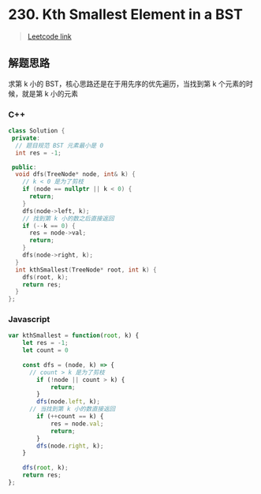 # 230. Kth Smallest Element in a BST

> [Leetcode link](https://leetcode.com/problems/kth-smallest-element-in-a-bst/)



## 解题思路

求第 k 小的 BST，核心思路还是在于用先序的优先遍历，当找到第 k 个元素的时候，就是第 k 小的元素

### C++

```cpp
class Solution {
 private:
  // 题目规范 BST 元素最小是 0
  int res = -1;

 public:
  void dfs(TreeNode* node, int& k) {
    // k < 0 是为了剪枝
    if (node == nullptr || k < 0) {
      return;
    }
    dfs(node->left, k);
    // 找到第 k 小的数之后直接返回
    if (--k == 0) {
      res = node->val;
      return;
    }
    dfs(node->right, k);
  }
  int kthSmallest(TreeNode* root, int k) {
    dfs(root, k);
    return res;
  }
};
```



### Javascript

```js
var kthSmallest = function(root, k) {
    let res = -1;
    let count = 0
    
    const dfs = (node, k) => {
      // count > k 是为了剪枝
        if (!node || count > k) {
            return;
        }
        dfs(node.left, k);
      // 当找到第 k 小的数直接返回
        if (++count == k) {
            res = node.val;
            return;
        }
        dfs(node.right, k);
    }
    
    dfs(root, k);
    return res;
};
```

